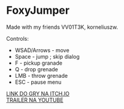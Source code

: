 ﻿# FoxyJumper
Made with my friends VV01T3K, korneliuszw.

Controls:

- WSAD/Arrows - move
- Space - jump ; skip dialog
- F - pickup granade
- Q - drop grenade
- LMB - throw grenade
- ESC - pause menu


[LINK DO GRY NA ITCH.IO](https://korneliuszw.itch.io/foxy-jumper)  
[TRAILER NA YOUTUBE](https://www.youtube.com/watch?v=IXoAKD3xaeY)

